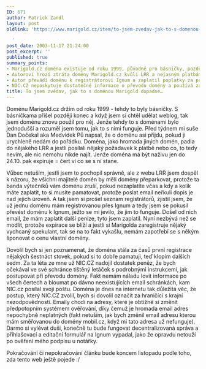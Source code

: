 ```yaml
---
ID: 671
author: Patrick Zandl
layout: post
oldlink: 'https://www.marigold.cz/item/to-jsem-zvedav-jak-to-s-domenou-marigold-dopadne

  '
post_date: 2003-11-17 21:24:00
post_excerpt: ''
published: true
summary_points:
- Marigold.cz doména existuje od roku 1999, původně pro básničky, později pro weblog.
- Autorovi hrozí ztráta domény Marigold.cz kvůli LRR a nejasným platbám.
- Autor převádí doménu k registrátorovi Ignum a zaplatil poplatky za převod.
- NIC.CZ neposkytuje dostatečné informace o převodu domény a používá zastaralé systémy.
title: To jsem zvědav, jak to s doménou Marigold dopadne…
---
```


<p>
Doménu Marigold.cz držím od roku 1999 - tehdy to byly básničky. S básničkama přišel později konec a když jsem si chtěl udělat weblog, tak jsem doménu znovu použil pro něj. Jenže tehdy to s doménami bylo jednodušší a rozuměl jsem tomu, jak to s nimi funguje. Před týdnem mi suše Dan Dočekal aka Medvídek Pů napsal, že o doménu asi přijdu, pokud ji urychleně nedám do pořádku. Doména, jako hromada jiných domén, padla do nějakého LRR a jestli posílali nějaký požadavek k platbě nebo co, to tedy nevím, ale nic nemohu nikde najít. Jenže doména má být naživu jen do 24.10. pak expiruje = čert ví co se s ní stane. </p>

<p>
Vůbec netuším, jestli jsem to pochopil správně, ale z webu LRR jsem dospěl k názoru, že všichni majitelé domén by měli domény přeparkovat, protože ta banda výtečníků vám doménu zruší, pokud nezaplatíte včas a kdy a kolik máte zaplatit, to si musíte pamatovat, protože poslat email neřkuli dopis je nad jejich úroveň. A tak jsem si prošel seznam registrátorů, zjistil jsem, že už jednu doménu mám registrovanou přes Ignum a tedy jsem se pokusil převést doménu k Ignum, ježto se mi jevilo, že jim to funguje. Došel od nich email, že mám zaplatit další peníze, tyto jsem zaplatil. Nyní nezbývá než se modlit, protože expirace se blíží a jestli si Marigolda zaregistruje nějaký vychcaný spekulant, tak se na to fakt vykašlu, nemám zapotřebí se s někým šponovat o cenu vlastní domény. </p>

<p>
Dovolil bych si jen poznamenat, že doména&#160;stála za časů první registrace nějakých šestnáct stovek, pokud si to dobře pamatuji, teď klopím dalších sedm. Za ta léta&#160;ze mne už NIC.CZ&#160;nadojil dostatek peněz, že bych očekával ve své schránce tištěný letáček s podrobnými instrukcemi, jak postupovat při převodu domény. Fakt nemám náladu lovit informace po všech čertech a bloumat po dávno neexistujících email schránkách, kam NIC.cz posílal svoji poštu.&#160;Doména je dnes na internetu tak důležitá věc, že postup, který NIC.CZ zvolil, bych si dovolil označit za hraničící s krajní nezodpovědností. Emaily chodí na adresy, které je obtížné si změnit předpotopním systémem ověřování, díky čemuž je hromada email adres nepochybně neplatných (fakt netuším, jak bych změnil email adresu kterou mám směřovanou do domény mobil.cz, když mi tato adresa už nefunguje). Darmo si vylévat duši, konečně tu bude fungovat decentralizovaná správa a přihlašovací a editační formulář na Ignum vypadal, jako že opravdu netouží po ověření mého podpisu u notářky. </p>

<p>
Pokračování či nepokračování článku bude koncem listopadu podle toho, zda tento web ještě pojede :/</p>